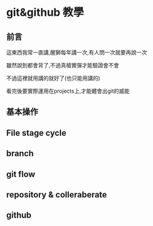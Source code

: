 # git&github 教學

## 前言

這東西我常一直講,醒獅每年講一次,有人問一次就要再說一次

雖然說到都會背了,不過真槍實彈才能驗證會不會

不過這裡就用講的就好了(也只能用講的)

看完後要實際運用在projects上,才能體會出git的威能

## 基本操作

## File stage cycle

## branch

## git flow

## repository & colleraberate

## github

